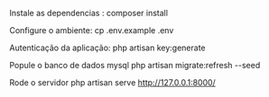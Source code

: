 Instale as dependencias :
composer install

Configure o ambiente: 
cp .env.example .env

Autenticação da aplicação:
php artisan key:generate

Popule o banco de dados mysql
php artisan migrate:refresh --seed

Rode o servidor
php artisan serve
http://127.0.0.1:8000/
